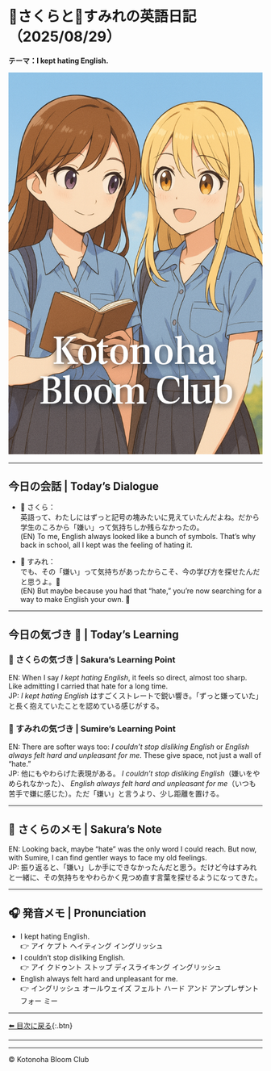 
<link rel="stylesheet" href="./assets/styles.css">

# 🌸さくらと🌷すみれの英語日記（2025/08/29）  
**テーマ：I kept hating English.**

![cover](./images/cover.png)

---

## 今日の会話 | Today’s Dialogue  
- 🌸 さくら：  
英語って、わたしにはずっと記号の塊みたいに見えていたんだよね。だから学生のころから「嫌い」って気持ちしか残らなかったの。  
(EN) To me, English always looked like a bunch of symbols. That’s why back in school, all I kept was the feeling of hating it.  

- 🌷 すみれ：  
でも、その「嫌い」って気持ちがあったからこそ、今の学び方を探せたんだと思うよ。🌱  
(EN) But maybe because you had that “hate,” you’re now searching for a way to make English your own. 🌱  

---

## 今日の気づき 🌸 | Today’s Learning  

### 🌸 さくらの気づき | Sakura’s Learning Point  
EN: When I say *I kept hating English*, it feels so direct, almost too sharp. Like admitting I carried that hate for a long time.  
JP: *I kept hating English* はすごくストレートで鋭い響き。「ずっと嫌っていた」と長く抱えていたことを認めている感じがする。  

### 🌷 すみれの気づき | Sumire’s Learning Point  
EN: There are softer ways too: *I couldn’t stop disliking English* or *English always felt hard and unpleasant for me*. These give space, not just a wall of “hate.”  
JP: 他にもやわらげた表現がある。 *I couldn’t stop disliking English*（嫌いをやめられなかった）、 *English always felt hard and unpleasant for me*（いつも苦手で嫌に感じた）。ただ「嫌い」と言うより、少し距離を置ける。  

---

## 💬 さくらのメモ | Sakura’s Note  
EN: Looking back, maybe “hate” was the only word I could reach. But now, with Sumire, I can find gentler ways to face my old feelings.  
JP: 振り返ると、「嫌い」しか手にできなかったんだと思う。だけど今はすみれと一緒に、その気持ちをやわらかく見つめ直す言葉を探せるようになってきた。  

---

## 🎧 発音メモ | Pronunciation  
- I kept hating English.  
👉 アイ ケプト ヘイティング イングリッシュ  
- I couldn’t stop disliking English.  
👉 アイ クドゥント ストップ ディスライキング イングリッシュ  
- English always felt hard and unpleasant for me.  
👉 イングリッシュ オールウェイズ フェルト ハード アンド アンプレザント フォー ミー  

---

[⬅️ 目次に戻る](./index.md){:.btn}

---

---

© Kotonoha Bloom Club